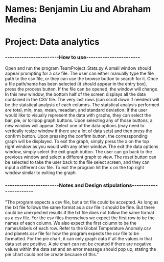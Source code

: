 # Names: Benjamin Liu and Abraham Medina
# Project: Data analytics

### -----------------------How to use-----------------------
Open and run the program TeamProject_Stats.py 
A small window should appear prompting for a csv file.
The user can either manually type the file path to the csv file, or they can use the browse button to search for it.
Once a file path/name has been selected (it should appear in the entry box), press the process button.
If the file can be opened, the window will change.
In this new window, the bottom half of the screen displays all the data contained in the CSV file.
The very last rows (can scroll down if needed) will be the statstical analysis of each columns.
The statstical analysis performed are total, min, max, mean, meadian, and standard deviation.
If the user would like to visually represent the data with graphs, they can select the bar, pie, or lollipop graph buttons.
Upon selecting any of those buttons, a new window will appear.
Select one of the data options (may need to vertically resize window if there are a lot of data sets) and then press the confirm button.
Upon pressing the confirm button, the corressponding graph will be displayed.
To exit the graph, simply press the x on the top right window as you would with any other window.
The exit the data options window, simply select the exit graph button.
The user can go back to the previous window and select a different graph to view.
The reset button can be selected to take the user back to the file select screen, and they can input a different csv file.
To exit the program hit the x on the top right window similar to exiting the graph.  

### -----------------------Notes and Design stipulations----------------------- 
"The program expects a csv file, but a txt file could be accepted. As long as the txt file follows the same format as a csv file it should be fine.
But there could be unexpected results if the txt file does not follow the same format as a csv file.
For the csv files themselves we expect the first row to be the names of each column. 
We also expect the first column to be the names/labels of each row.
Refer to the Global Temperature Anomaly.csv and planets.csv file for how the program expects the csv file to be formatted. 
For the pie chart, it can only graph data if all the values in that data set are positive. A pie chart can not be created if there are negative values within the data set
and an error message should pop up, stating the pie chart could not be create because of this."
